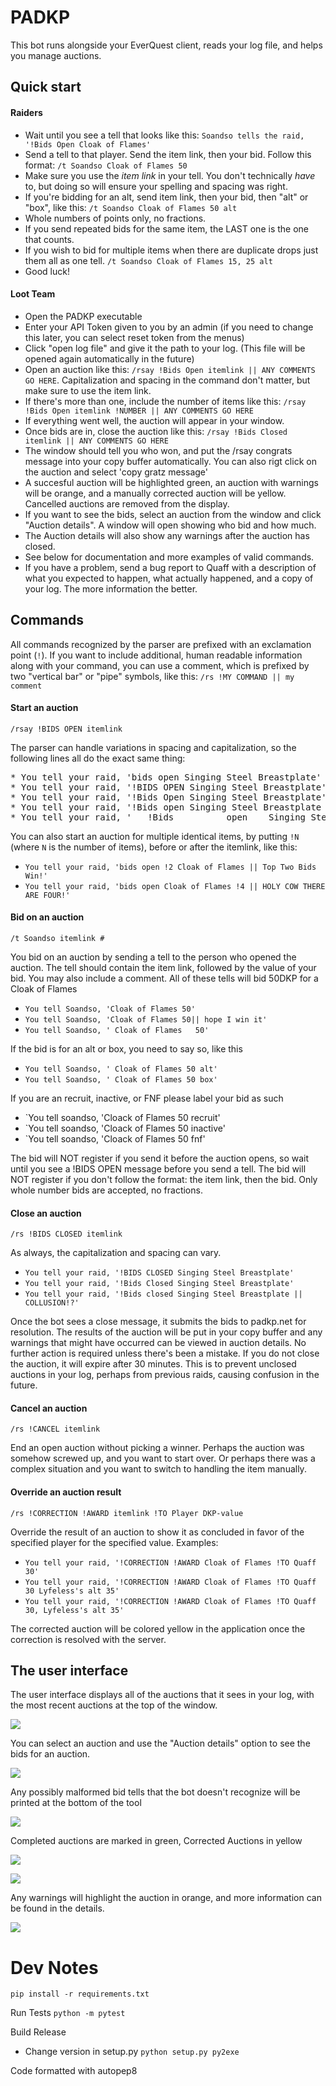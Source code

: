 # PADKP
This bot runs alongside your EverQuest client, reads your log file, and helps you manage auctions.


## Quick start

#### Raiders
* Wait until you see a tell that looks like this: `Soandso tells the raid, '!Bids Open Cloak of Flames'`
* Send a tell to that player. Send the item link, then your bid. Follow this format: `/t Soandso Cloak of Flames 50`
* Make sure you use the *item link* in your tell. You don't technically *have* to, but doing so will ensure your spelling and spacing was right.
* If you're bidding for an alt, send item link, then your bid, then "alt" or "box", like this: `/t Soandso Cloak of Flames 50 alt`
* Whole numbers of points only, no fractions.
* If you send repeated bids for the same item, the LAST one is the one that counts.
* If you wish to bid for multiple items when there are duplicate drops just them all as one tell. `/t Soandso Cloak of Flames 15, 25 alt`
* Good luck!

#### Loot Team
* Open the PADKP executable
* Enter your API Token given to you by an admin (if you need to change this later, you can select reset token from the menus)
* Click "open log file" and give it the path to your log. (This file will be opened again automatically in the future)
* Open an auction like this: `/rsay !Bids Open itemlink || ANY COMMENTS GO HERE`. Capitalization and spacing in the command don't matter, but make sure to use the item link.
* If there's more than one, include the number of items like this: `/rsay !Bids Open itemlink !NUMBER || ANY COMMENTS GO HERE`
* If everything went well, the auction will appear in your window.
* Once bids are in, close the auction like this: `/rsay !Bids Closed itemlink || ANY COMMENTS GO HERE`
* The window should tell you who won, and put the /rsay congrats message into your copy buffer automatically. You can also rigt click on the auction and select 'copy gratz message'
* A succesful auction will be highlighted green, an auction with warnings will be orange, and a manually corrected auction will be yellow. Cancelled auctions are removed from the display.
* If you want to see the bids, select an auction from the window and click "Auction details". A window will open showing who bid and how much.
* The Auction details will also show any warnings after the auction has closed.
* See below for documentation and more examples of valid commands.
* If you have a problem, send a bug report to Quaff with a description of what you expected to happen, what actually happened, and a copy of your log. The more information the better.

## Commands
All commands recognized by the parser are prefixed with an exclamation point (`!`). If you want to include additional, human readable information along with your command, you can use a comment, which is prefixed by two "vertical bar" or "pipe" symbols, like this: `/rs !MY COMMAND || my comment`

#### Start an auction
`/rsay !BIDS OPEN itemlink`

The parser can handle variations in spacing and capitalization, so the following lines all do the exact same thing:
<pre>
* You tell your raid, 'bids open Singing Steel Breastplate'
* You tell your raid, '!BIDS OPEN Singing Steel Breastplate'
* You tell your raid, '!Bids Open Singing Steel Breastplate'
* You tell your raid, '!Bids open Singing Steel Breastplate || TELLS TO ME'
* You tell your raid, '   !Bids          open    Singing Steel Breastplate         || HELP MY SPACEBAR IS STICKING'
</pre>

You can also start an auction for multiple identical items, by putting `!N` (where `N` is the number of items), before or after the itemlink, like this:
* `You tell your raid, 'bids open !2 Cloak of Flames || Top Two Bids Win!'`
* `You tell your raid, 'bids open Cloak of Flames !4 || HOLY COW THERE ARE FOUR!'`

#### Bid on an auction
`/t Soandso itemlink #`

You bid on an auction by sending a tell to the person who opened the auction. The tell should contain the item link, followed by the value of your bid. You may also include a comment. All of these tells will bid 50DKP for a Cloak of Flames

* `You tell Soandso, 'Cloak of Flames 50'`
* `You tell Soandso, 'Cloak of Flames 50|| hope I win it'`
* `You tell Soandso, ' Cloak of Flames   50'`

If the bid is for an alt or box, you need to say so, like this

* `You tell Soandso, ' Cloak of Flames 50 alt'`
* `You tell Soandso, ' Cloak of Flames 50 box'`

If you are an recruit, inactive, or FNF please label your bid as such

* `You tell soandso, 'Cloack of Flames 50 recruit'
* `You tell soandso, 'Cloack of Flames 50 inactive'
* `You tell soandso, 'Cloack of Flames 50 fnf'

The bid will NOT register if you send it before the auction opens, so wait until you see a !BIDS OPEN message before you send a tell. The bid will NOT register if you don't follow the format: the item link, then the bid. Only whole number bids are accepted, no fractions.

#### Close an auction
`/rs !BIDS CLOSED itemlink`

As always, the capitalization and spacing can vary.
* `You tell your raid, '!BIDS CLOSED Singing Steel Breastplate'`
* `You tell your raid, '!Bids Closed Singing Steel Breastplate'`
* `You tell your raid, '!Bids closed Singing Steel Breastplate || COLLUSION!?'`

Once the bot sees a close message, it submits the bids to padkp.net for resolution. The results of the auction will be put in your copy buffer and any warnings that might have occurred can be viewed in auction details. No further action is required unless there's been a mistake.
If you do not close the auction, it will expire after 30 minutes. This is to prevent unclosed auctions in your log, perhaps from previous raids, causing confusion in the future.

#### Cancel an auction
`/rs !CANCEL itemlink`

End an open auction without picking a winner. Perhaps the auction was somehow screwed up, and you want to start over. Or perhaps there was a complex situation and you want to switch to handling the item manually.


#### Override an auction result
`/rs !CORRECTION !AWARD itemlink !TO Player DKP-value`

Override the result of an auction to show it as concluded in favor of the specified player for the specified value. Examples:
* `You tell your raid, '!CORRECTION !AWARD Cloak of Flames !TO Quaff 30'`
* `You tell your raid, '!CORRECTION !AWARD Cloak of Flames !TO Quaff 30 Lyfeless's alt 35'`
* `You tell your raid, '!CORRECTION !AWARD Cloak of Flames !TO Quaff 30, Lyfeless's alt 35'`

The corrected auction will be colored yellow in the application once the correction is resolved with the server.

## The user interface
The user interface displays all of the auctions that it sees in your log, with the most recent auctions at the top of the window.

![](https://i.imgur.com/Sh4Kkqq.png)

 You can select an auction and use the "Auction details" option to see the bids for an auction.

![](https://i.imgur.com/6F07IaF.png)

Any possibly malformed bid tells that the bot doesn't recognize will be printed at the bottom of the tool

![](https://i.imgur.com/VZWFKwg.png)

Completed auctions are marked in green, Corrected Auctions in yellow

![](https://i.imgur.com/t26Wx40.png)

![](https://i.imgur.com/KnKyRmq.png)

Any warnings will highlight the auction in orange, and more information can be found in the details.

![](https://i.imgur.com/oi8i9CT.png)

# Dev Notes

`pip install -r requirements.txt`

Run Tests
`python -m pytest`

Build Release
* Change version in setup.py
`python setup.py py2exe`

Code formatted with autopep8

